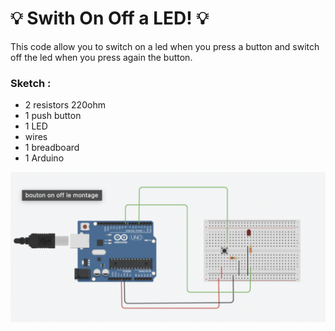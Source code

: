 # :bulb: Swith On Off a LED! :bulb:

This code allow you to switch on a led when you press a button and switch off the led when you press again the button. 

### Sketch : 

- 2 resistors  220ohm
- 1 push button
- 1 LED
- wires
- 1 breadboard 
- 1 Arduino

![](sketch/switch-on-off-Led.png)
